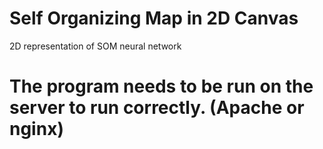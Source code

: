 # Self Organizing Map in 2D Canvas
 2D representation of SOM neural network
# The program needs to be run on the server to run correctly. (Apache or nginx)
